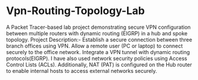 # Vpn-Routing-Topology-Lab
A Packet Tracer-based lab project demonstrating secure VPN configuration between multiple routers  with dynamic routing (EIGRP) in a hub and spoke topology.
Project Description:-
Establish a secure connection between three branch offices using VPN.
Allow a remote user (PC or laptop) to connect securely to the office network.
Integrate a VPN tunnel with dynamic routing protocols(EIGRP).
I have also used network security policies using Access Control Lists (ACLs). Additionally, NAT (PAT) is configured on the Hub router to enable internal hosts to access external networks securely.
